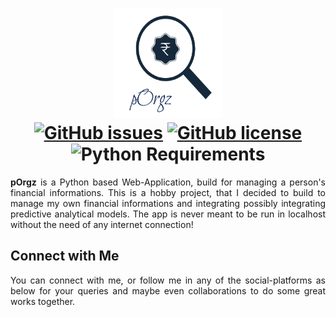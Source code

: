 <h1 align = "center">
    <img height = "175" width = "175" src = "./assets/logo.png"> <br>
    <a href="https://github.com/ZenithClown/pOrgz/issues"><img alt="GitHub issues" src="https://img.shields.io/github/issues/ZenithClown/pOrgz?style=plastic"></a>
    <a href="https://github.com/ZenithClown/pOrgz/blob/master/LICENSE"><img alt="GitHub license" src="https://img.shields.io/github/license/ZenithClown/pOrgz?style=plastic"></a>
    <img alt="Python Requirements" src="https://img.shields.io/badge/python-%3E%3D3.6-lightgrey?style=plastic&logo=python">
</h1>

<p align = "justify"><b>pOrgz</b> is a Python based Web-Application, build for managing a person's financial informations. This is a hobby project, that I decided to build to manage my own financial informations and integrating possibly integrating predictive analytical models. The app is never meant to be run in localhost without the need of any internet connection!</p>

## Connect with Me

<p align = "justify">You can connect with me, or follow me in any of the social-platforms as below for your queries and maybe even collaborations to do some great works together.</p>

<p align = "center">
    <a href = "https://www.linkedin.com/in/dpramanik/"><img height="16" width="16" src="https://unpkg.com/simple-icons@v3/icons/linkedin.svg"/></a>
    <a href = "https://github.com/ZenithClown"><img height="16" width="16" src="https://unpkg.com/simple-icons@v3/icons/github.svg"/></a>
    <a href = "https://gitlab.com/ZenithClown/"><img height="16" width="16" src="https://unpkg.com/simple-icons@v3/icons/gitlab.svg"/></a>
    <a href = "https://www.researchgate.net/profile/Debmalya_Pramanik2"><img height="16" width="16" src="https://unpkg.com/simple-icons@v3/icons/researchgate.svg"/></a>
    <a href = "https://www.kaggle.com/dPramanik/"><img height="16" width="16" src="https://unpkg.com/simple-icons@v3/icons/kaggle.svg"/></a>
    <a href = "https://app.pluralsight.com/profile/Debmalya-Pramanik/"><img height="16" width="16" src="https://unpkg.com/simple-icons@v3/icons/pluralsight.svg"/></a>
    <a href = "https://stackoverflow.com/users/6623589/"><img height="16" width="16" src="https://unpkg.com/simple-icons@v3/icons/stackoverflow.svg"/></a>
    <a href = "https://www.hackerrank.com/dPramanik"><img height="16" width="16" src="https://unpkg.com/simple-icons@v3/icons/hackerrank.svg"/></a>
</p>
